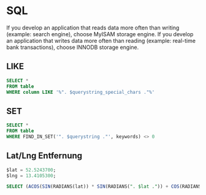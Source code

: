 # SQL

If you develop an application that reads data more often than writing (example: search engine), choose MyISAM storage engine.
If you develop an application that writes data more often than reading (example: real-time bank transactions), choose INNODB storage engine.


## LIKE
```sql
SELECT * 
FROM table
WHERE column LIKE '%". $querystring_special_chars ."%'
```

## SET
```sql
SELECT * 
FROM table
WHERE FIND_IN_SET('". $querystring ."', keywords) <> 0
```

## Lat/Lng Entfernung
```sql
$lat = 52.5243700;
$lng = 13.4105300;

SELECT (ACOS(SIN(RADIANS(lat)) * SIN(RADIANS(". $lat .")) + COS(RADIANS(lat)) * COS(RADIANS(". $lat .")) * COS(RADIANS(lng)- RADIANS(". $lng ."))) * 6380) as distance
```
